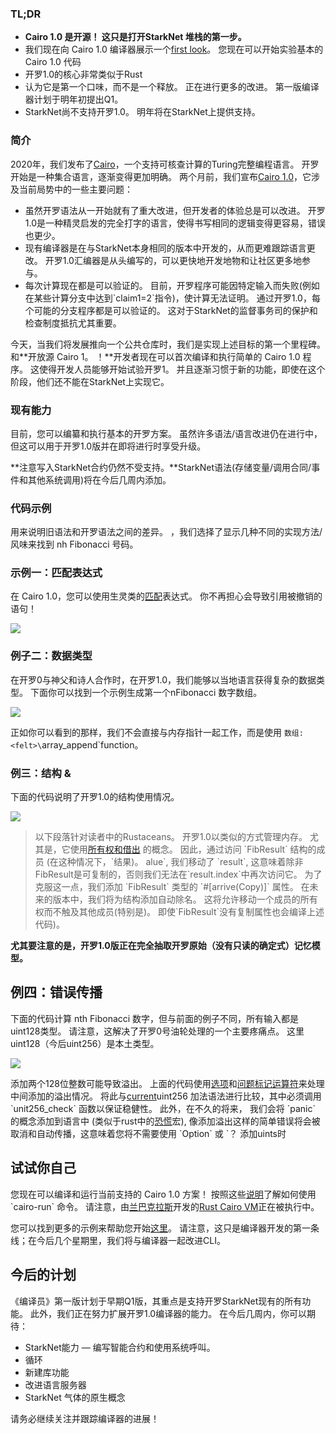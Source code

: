 ### TL;DR

* **Cairo 1.0 是开源！ 这只是打开StarkNet 堆栈的第一步。**
* 我们现在向 Cairo 1.0 编译器展示一个[first look](https://github.com/starkware-libs/cairo)。 您现在可以开始实验基本的 Cairo 1.0 代码
* 开罗1.0的核心非常类似于Rust
* 认为它是第一个口味，而不是一个释放。 正在进行更多的改进。 第一版编译器计划于明年初提出Q1。
* StarkNet尚不支持开罗1.0。 明年将在StarkNet上提供支持。

### 简介

2020年，我们发布了[Cairo](https://eprint.iacr.org/2021/1063.pdf)，一个支持可核查计算的Turing完整编程语言。 开罗开始是一种集合语言，逐渐变得更加明确。 两个月前，我们宣布[Cairo 1.0](https://medium.com/starkware/cairo-1-0-aa96eefb19a0)，它涉及当前局势中的一些主要问题：

* 虽然开罗语法从一开始就有了重大改进，但开发者的体验总是可以改进。 开罗1.0是一种精灵启发的完全打字的语言，使得书写相同的逻辑变得更容易，错误也更少。
* 现有编译器是在与StarkNet本身相同的版本中开发的，从而更难跟踪语言更改。 开罗1.0汇编器是从头编写的，可以更快地开发地物和让社区更多地参与。
* 每次计算现在都是可以验证的。 目前，开罗程序可能因特定输入而失败(例如在某些计算分支中达到\`claim1=2\`指令)，使计算无法证明。 通过开罗1.0，每个可能的分支程序都是可以验证的。 这对于StarkNet的监督事务司的保护和检查制度抵抗尤其重要。

今天，当我们将发展推向一个公共仓库时，我们是实现上述目标的第一个里程碑。 和**开放源 Cairo 1。 ！**开发者现在可以首次编译和执行简单的 Cairo 1.0 程序。 这使得开发人员能够开始试验开罗1。 并且逐渐习惯于新的功能，即使在这个阶段，他们还不能在StarkNet上实现它。

### 现有能力

目前，您可以编纂和执行基本的开罗方案。 虽然许多语法/语言改进仍在进行中，但这可以用于开罗1.0版并在即将进行时享受升级。

**注意写入StarkNet合约仍然不受支持。**StarkNet语法(存储变量/调用合同/事件和其他系统调用)将在今后几周内添加。

### 代码示例

用来说明旧语法和开罗语法之间的差异。 ，我们选择了显示几种不同的实现方法/风味来找到 nh Fibonacci 号码。

### 示例一：匹配表达式

在 Cairo 1.0，您可以使用生灵类的[匹配](https://doc.rust-lang.org/rust-by-example/flow_control/match.html?highlight=match#match)表达式。 你不再担心会导致引用被撤销的语句！

![](/assets/code01.png)

### 例子二：数据类型

在开罗0与神父和诗人合作时，在开罗1.0，我们能够以当地语言获得复杂的数据类型。 下面你可以找到一个示例生成第一个nFibonacci 数字数组。

![](/assets/code02.png)

正如你可以看到的那样，我们不会直接与内存指针一起工作，而是使用 `数组:<felt>\`array_append\`function。

### 例三：结构 &

下面的代码说明了开罗1.0的结构使用情况。

![](/assets/code03.png)

> 以下段落针对读者中的Rustaceans。 开罗1.0以类似的方式管理内存。 尤其是，它使用[所有权和借出](https://doc.rust-lang.org/book/ch04-01-what-is-ownership.html) 的概念。 因此，通过访问 \`FibResult\` 结构的成员 (在这种情况下，\`结果)。 alue\`, 我们移动了 \`result\`, 这意味着除非FibResult是可复制的，否则我们无法在\`result.index\`中再次访问它。 为了克服这一点，我们添加 \`FibResult\` 类型的 \`#\[arrive(Copy)]\` 属性。 在未来的版本中，我们将为结构添加自动除名。 这将允许移动一个成员的所有权而不触及其他成员(特别是)。 即使\`FibResult\`没有复制属性也会编译上述代码)。

**尤其要注意的是，开罗1.0版正在完全抽取开罗原始（没有只读的确定式）记忆模型。**

## 例四：错误传播

下面的代码计算 nth Fibonacci 数字，但与前面的例子不同，所有输入都是uint128类型。 请注意，这解决了开罗0号油轮处理的一个主要疼痛点。 这里uint128（今后uint256）是本土类型。

![](/assets/0_s8bhjf_ade3carmi.png)

添加两个128位整数可能导致溢出。 上面的代码使用[选项](https://doc.rust-lang.org/rust-by-example/std/option.html)和[问题标记运算符](https://doc.rust-lang.org/rust-by-example/std/result/question_mark.html)来处理中间添加的溢出情况。 将此与[current](https://github.com/starkware-libs/cairo-lang/blob/9889fbd522edc5eff603356e1912e20642ae20af/src/starkware/cairo/common/uint256.cairo#L31)uint256 加法语法进行比较，其中必须调用 \`unit256_check\` 函数以保证稳健性。 此外，在不久的将来， 我们会将 \`panic\` 的概念添加到语言中 (类似于rust中的[恐慌](https://doc.rust-lang.org/rust-by-example/std/panic.html)宏), 像添加溢出这样的简单错误将会被取消和自动传播，这意味着您将不需要使用 \`Option\` 或 \`？ 添加uints时

## 试试你自己

您现在可以编译和运行当前支持的 Cairo 1.0 方案！ 按照这些[说明](https://github.com/starkware-libs/cairo/tree/main/crates/cairo-lang-runner)了解如何使用 \`cairo-run\` 命令。 请注意，由[兰巴克拉斯](https://lambdaclass.com/)开发的[Rust Cairo VM](https://github.com/lambdaclass/cairo-rs)正在被执行中。

您可以找到更多的示例来帮助您开始[这里](https://github.com/starkware-libs/cairo2/tree/main/examples)。 请注意，这只是编译器开发的第一条线；在今后几个星期里，我们将与编译器一起改进CLI。

## 今后的计划

《编译员》第一版计划于早期Q1版，其重点是支持开罗StarkNet现有的所有功能。 此外，我们正在努力扩展开罗1.0编译器的能力。 在今后几周内，你可以期待：

* StarkNet能力 — 编写智能合约和使用系统呼叫。
* 循环
* 新建库功能
* 改进语言服务器
* StarkNet 气体的原生概念

请务必继续关注并跟踪编译器的进展！
